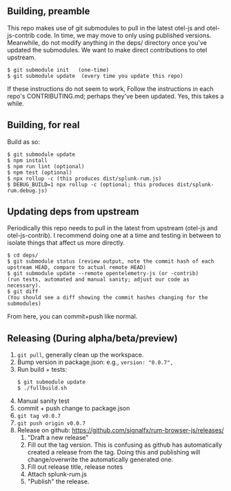 ## Building, preamble
This repo makes use of git submodules to pull in the latest otel-js and otel-js-contrib code.  In time, we may move to only using
published versions.  Meanwhile, do not modify anything in the deps/ directory once you've updated the submodules.  We want to make
direct contributions to otel upstream.

```
$ git submodule init   (one-time)
$ git submodule update  (every time you update this repo)
```

If these instructions do not seem to work, Follow the instructions in each repo's CONTRIBUTING.md; perhaps they've been updated.
Yes, this takes a while.

## Building, for real
Build as so:

```
$ git submodule update
$ npm install
$ npm run lint (optional)
$ npm test (optional)
$ npx rollup -c (this produces dist/splunk-rum.js)
$ DEBUG_BUILD=1 npx rollup -c (optional; this produces dist/splunk-rum.debug.js)
```


## Updating deps from upstream

Periodically this repo needs to pull in the latest from upstream (otel-js and otel-js-contrib).  I recommend doing one at a time
and testing in between to isolate things that affect us more directly.

```
$ cd deps/
$ git submodule status (review output, note the commit hash of each upstream HEAD, compare to actual remote HEAD)
$ git submodule update --remote opentelemetry-js (or -contrib)
(run tests, automated and manual sanity; adjust our code as necessary).
$ git diff
(You should see a diff showing the commit hashes changing for the submodules)
```

From here, you can commit+push like normal.


## Releasing (During alpha/beta/preview)

1. `git pull`, generally clean up the workspace.
1. Bump version in package.json: e.g., `version: "0.0.7",`
1. Run build + tests:
    ```
    $ git submodule update
    $ ./fullbuild.sh
    ```
1. Manual sanity test
1. commit + push change to package.json
1. `git tag v0.0.7`
1. `git push origin v0.0.7`
1. Release on github: https://github.com/signalfx/rum-browser-js/releases/
    1. "Draft a new release"
    1. Fill out the tag version.  This is confusing as github has automatically created a 
       release from the tag.  Doing this and publishing will change/overwrite the automatically
       generated one.
    1. Fill out release title, release notes
    1. Attach splunk-rum.js
    1. "Publish" the release.
